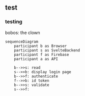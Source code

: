 ## test
### testing

bobos: the clown

```mermaid
sequenceDiagram
    participant b as Browser
    participant s as SvelteBackend
    participant f as Firebase
    participant a as API

    b-->>s: read
    s-->>b: display login page
    b-->>f: authenticate
    f-->>b: id token
    b-->>s: validate
    s-->>f: 



```

